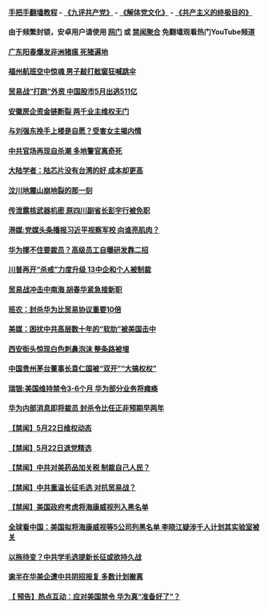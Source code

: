#### [手把手翻墙教程](https://github.com/gfw-breaker/guides/wiki) -  [《九评共产党》](https://github.com/gfw-breaker/9ping.md?t=05231537) - [《解体党文化》](https://github.com/gfw-breaker/jtdwh.md?t=05231537) - [《共产主义的终极目的》](https://github.com/gfw-breaker/gczydzjmd.md?t=05231537)

#### 由于频繁封锁，安卓用户请使用 [网门](https://github.com/gfw-breaker/bn-android/blob/master/ogate.md?t=05231537) 或 [禁闻聚合](https://github.com/gfw-breaker/bn-android) 免翻墙观看热门YouTube频道 

#### [广东阳春爆发非洲猪瘟 死猪遍地](../pages/prog204/a102584905.md?t=05231537) 

#### [福州航班空中惊魂 男子敲打舷窗狂喊跳伞](../pages/prog204/a102584863.md?t=05231537) 

#### [贸易战“打跑”外资 中国股市5月出逃511亿](../pages/prog204/a102584850.md?t=05231537) 

#### [安徽房企资金链断裂 两千业主维权无门](../pages/prog204/a102584868.md?t=05231537) 


#### [与刘强东挽手上楼是自愿？受害女主揭内情](../pages/prog204/a102584832.md?t=05231537) 

#### [中共官场再现自杀潮 多地警官离奇死](../pages/prog204/a102584691.md?t=05231537) 

#### [大陆学者：陆芯片没有台湾的好 成本却更高](../pages/prog204/a102584803.md?t=05231537) 

#### [汶川地震山崩地裂的那一刻](../pages/prog204/a102584794.md?t=05231537) 

#### [传泄露核武器机密 原四川副省长彭宇行被免职](../pages/prog204/a102584787.md?t=05231537) 

#### [港媒:党媒头条播报习近平视察军校 向谁亮肌肉？](../pages/prog204/a102584272.md?t=05231537) 

#### [华为撑不住要裁员？高级员工自曝研发靠二招](../pages/prog204/a102584745.md?t=05231537) 

#### [川普再开“杀戒”力度升级 13中企和个人被制裁](../pages/prog204/a102584730.md?t=05231537) 

#### [贸易战冲击中南海 胡春华紧急接新职](../pages/prog204/a102584681.md?t=05231537) 

#### [班农：封杀华为比贸易协议重要10倍](../pages/prog204/a102584663.md?t=05231537) 

#### [美媒：困扰中共高层数十年的“软肋”被美国击中](../pages/prog204/a102584592.md?t=05231537) 

#### [西安街头惊现白色刺鼻泡沫 整条路被埋](../pages/prog204/a102584551.md?t=05231537) 

#### [中国贵州茅台董事长袁仁国被“双开”“大搞权权”](../pages/prog204/a102584437.md?t=05231537) 

#### [瑞银:美国维持禁令3-6个月 华为部分业务将瘫痪](../pages/prog204/a102584330.md?t=05231537) 

#### [华为内部消息即将裁员 封杀令比任正非预期早两年](../pages/prog204/a102584288.md?t=05231537) 

#### [【禁闻】5月22日维权动态](../pages/prog204/a102584423.md?t=05231537) 

#### [【禁闻】5月22日退党精选](../pages/prog204/a102584430.md?t=05231537) 

#### [【禁闻】中共对美药品加关税 制裁自己人民？](../pages/prog204/a102584405.md?t=05231537) 

#### [【禁闻】中共重温长征毛选 对抗贸易战？](../pages/prog204/a102584396.md?t=05231537) 

#### [【禁闻】美国政府考虑将海康威视列入黑名单](../pages/prog204/a102584393.md?t=05231537) 

#### [全球看中国：美国拟将海康威视等5公司列黑名单 李晓江疑涉千人计划其实验室被关](../pages/prog204/a102584307.md?t=05231537) 

#### [以拖待变？中共学毛选提新长征或欲持久战](../pages/prog204/a102584192.md?t=05231537) 

#### [逾半在华美企遭中共阴招报复 多数计划搬离](../pages/prog204/a102584108.md?t=05231537) 

#### [【 预告】热点互动：应对美国禁令 华为真“准备好了”？](../pages/prog204/a102584082.md?t=05231537) 

